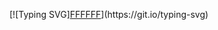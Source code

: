 [![Typing SVG][FFFFFF](https://readme-typing-svg.demolab.com/?lines=Goodbye+Papa,+please+pray+for+me.)](https://git.io/typing-svg)
